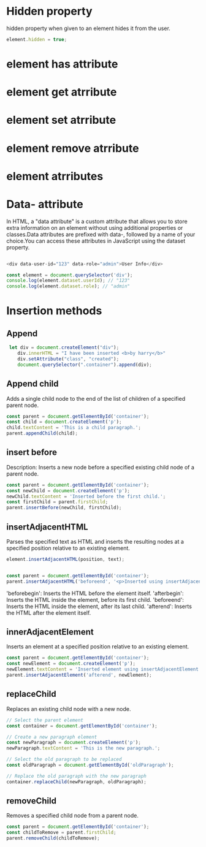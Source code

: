 # Hidden property
hidden property when given to an element hides it from the user.

```js
element.hidden = true;
```

# element has attribute
# element get atrribute
# element set atrribute
# element remove atrribute
# element atrributes

# Data- attribute
In HTML, a "data attribute" is a custom attribute that allows you to store extra information on an element without using additional properties or classes.Data attributes are prefixed with data-, followed by a name of your choice.You can access these attributes in JavaScript using the dataset property.

```js

<div data-user-id="123" data-role="admin">User Info</div>

const element = document.querySelector('div');
console.log(element.dataset.userId); // "123"
console.log(element.dataset.role); // "admin"
```

# Insertion methods

## Append

```js
 let div = document.createElement("div");
    div.innerHTML = "I have been inserted <b>by harry</b>"
    div.setAttribute("class", "created");
    document.querySelector(".container").append(div);
```

## Append child
Adds a single child node to the end of the list of children of a specified parent node.

```js
const parent = document.getElementById('container');
const child = document.createElement('p');
child.textContent = 'This is a child paragraph.';
parent.appendChild(child);
```

## insert before 
Description: Inserts a new node before a specified existing child node of a parent node.

```js
const parent = document.getElementById('container');
const newChild = document.createElement('p');
newChild.textContent = 'Inserted before the first child.';
const firstChild = parent.firstChild;
parent.insertBefore(newChild, firstChild);
```

## insertAdjacentHTML
Parses the specified text as HTML and inserts the resulting nodes at a specified position relative to an existing element.


```js
element.insertAdjacentHTML(position, text);


const parent = document.getElementById('container');
parent.insertAdjacentHTML('beforeend', '<p>Inserted using insertAdjacentHTML.</p>');
```

'beforebegin': Inserts the HTML before the element itself.
'afterbegin': Inserts the HTML inside the element, before its first child.
'beforeend': Inserts the HTML inside the element, after its last child.
'afterend': Inserts the HTML after the element itself.

## innerAdjacentElement
Inserts an element at a specified position relative to an existing element.

```js
const parent = document.getElementById('container');
const newElement = document.createElement('p');
newElement.textContent = 'Inserted element using insertAdjacentElement.';
parent.insertAdjacentElement('afterend', newElement);
```

## replaceChild
Replaces an existing child node with a new node.


```js
// Select the parent element
const container = document.getElementById('container');

// Create a new paragraph element
const newParagraph = document.createElement('p');
newParagraph.textContent = 'This is the new paragraph.';

// Select the old paragraph to be replaced
const oldParagraph = document.getElementById('oldParagraph');

// Replace the old paragraph with the new paragraph
container.replaceChild(newParagraph, oldParagraph);
```

## removeChild
Removes a specified child node from a parent node.

```js
const parent = document.getElementById('container');
const childToRemove = parent.firstChild;
parent.removeChild(childToRemove);
```
